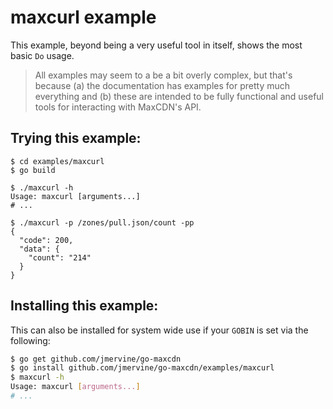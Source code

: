 maxcurl example
===============

This example, beyond being a very useful tool in itself, shows the most basic `Do` usage.

> All examples may seem to a be a bit overly complex, but that's because (a) the documentation
> has examples for pretty much everything and (b) these are intended to be fully functional
> and useful tools for interacting with MaxCDN's API.

Trying this example:
--------------------

```
$ cd examples/maxcurl
$ go build

$ ./maxcurl -h
Usage: maxcurl [arguments...]
# ...

$ ./maxcurl -p /zones/pull.json/count -pp
{
  "code": 200,
  "data": {
    "count": "214"
  }
}
```

Installing this example:
------------------------

This can also be installed for system wide use if your `GOBIN` is set via the following:

```bash
$ go get github.com/jmervine/go-maxcdn
$ go install github.com/jmervine/go-maxcdn/examples/maxcurl
$ maxcurl -h
Usage: maxcurl [arguments...]
# ...
```

